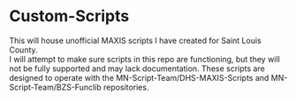 # Custom-Scripts
This will house unofficial MAXIS scripts I have created for Saint Louis County.  
I will attempt to make sure scripts in this repo are functioning, but they will not be fully supported and may lack documentation.
These scripts are designed to operate with the MN-Script-Team/DHS-MAXIS-Scripts and MN-Script-Team/BZS-Funclib repositories.
